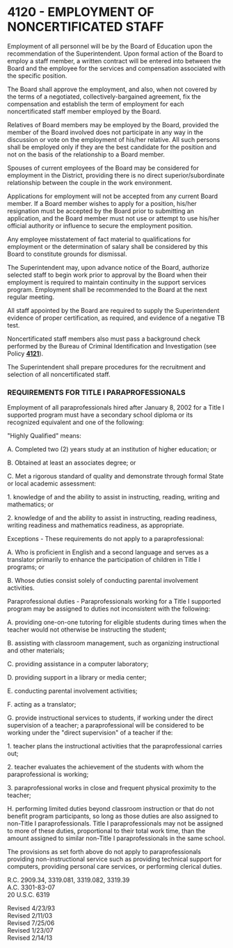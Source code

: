 4120 - EMPLOYMENT OF NONCERTIFICATED STAFF
==========================================

Employment of all personnel will be by the Board of Education upon the
recommendation of the Superintendent. Upon formal action of the Board to
employ a staff member, a written contract will be entered into between
the Board and the employee for the services and compensation associated
with the specific position.

The Board shall approve the employment, and also, when not covered by
the terms of a negotiated, collectively-bargained agreement, fix the
compensation and establish the term of employment for each
noncertificated staff member employed by the Board.

Relatives of Board members may be employed by the Board, provided the
member of the Board involved does not participate in any way in the
discussion or vote on the employment of his/her relative. All such
persons shall be employed only if they are the best candidate for the
position and not on the basis of the relationship to a Board member.

Spouses of current employees of the Board may be considered for
employment in the District, providing there is no direct
superior/subordinate relationship between the couple in the work
environment.

Applications for employment will not be accepted from any current Board
member. If a Board member wishes to apply for a position, his/her
resignation must be accepted by the Board prior to submitting an
application, and the Board member must not use or attempt to use his/her
official authority or influence to secure the employment position.

Any employee misstatement of fact material to qualifications for
employment or the determination of salary shall be considered by this
Board to constitute grounds for dismissal.

The Superintendent may, upon advance notice of the Board, authorize
selected staff to begin work prior to approval by the Board when their
employment is required to maintain continuity in the support services
program. Employment shall be recommended to the Board at the next
regular meeting.

All staff appointed by the Board are required to supply the
Superintendent evidence of proper certification, as required, and
evidence of a negative TB test.

Noncertificated staff members also must pass a background check
performed by the Bureau of Criminal Identification and Investigation
(see Policy [**4121**](po4121.htm)).

The Superintendent shall prepare procedures for the recruitment and
selection of all noncertificated staff.

### REQUIREMENTS FOR TITLE I PARAPROFESSIONALS

Employment of all paraprofessionals hired after January 8, 2002 for a
Title I supported program must have a secondary school diploma or its
recognized equivalent and one of the following:

"Highly Qualified" means:

A. Completed two (2) years study at an institution of higher education;
or

B. Obtained at least an associates degree; or

C. Met a rigorous standard of quality and demonstrate through formal
State or local academic assessment:

​1. knowledge of and the ability to assist in instructing, reading,
writing and mathematics; or

​2. knowledge of and the ability to assist in instructing, reading
readiness, writing readiness and mathematics readiness, as appropriate.

Exceptions - These requirements do not apply to a paraprofessional:

A. Who is proficient in English and a second language and serves as a
translator primarily to enhance the participation of children in Title I
programs; or

B. Whose duties consist solely of conducting parental involvement
activities.

Paraprofessional duties - Paraprofessionals working for a Title I
supported program may be assigned to duties not inconsistent with the
following:

A. providing one-on-one tutoring for eligible students during times when
the teacher would not otherwise be instructing the student;

B. assisting with classroom management, such as organizing instructional
and other materials;

C. providing assistance in a computer laboratory;

D. providing support in a library or media center;

E. conducting parental involvement activities;

F. acting as a translator;

G. provide instructional services to students, if working under the
direct supervision of a teacher; a paraprofessional will be considered
to be working under the "direct supervision" of a teacher if the:

​1. teacher plans the instructional activities that the paraprofessional
carries out;

​2. teacher evaluates the achievement of the students with whom the
paraprofessional is working;

​3. paraprofessional works in close and frequent physical proximity to
the teacher;

H. performing limited duties beyond classroom instruction or that do not
benefit program participants, so long as those duties are also assigned
to non-Title I paraprofessionals. Title I paraprofessionals may not be
assigned to more of these duties, proportional to their total work time,
than the amount assigned to similar non-Title I paraprofessionals in the
same school.

The provisions as set forth above do not apply to paraprofessionals
providing non-instructional service such as providing technical support
for computers, providing personal care services, or performing clerical
duties.

R.C. 2909.34, 3319.081, 3319.082, 3319.39\
 A.C. 3301-83-07\
 20 U.S.C. 6319

Revised 4/23/93\
 Revised 2/11/03\
 Revised 7/25/06\
 Revised 1/23/07\
 Revised 2/14/13
